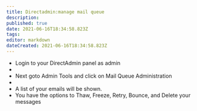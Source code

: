 ```yaml
---
title: Directadmin:manage mail queue
description: 
published: true
date: 2021-06-16T18:34:58.823Z
tags: 
editor: markdown
dateCreated: 2021-06-16T18:34:58.823Z
---
```


- Login to your DirectAdmin panel as admin
- 
- Next goto  Admin Tools and click on Mail Queue Administration
- 
- A list of your emails will be shown.
- You have the options to Thaw, Freeze, Retry, Bounce, and Delete your messages
